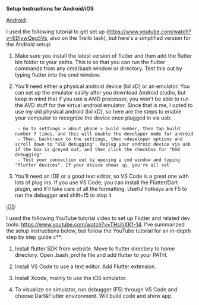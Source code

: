 **Setup Instructions for Android/iOS**

<u>Android</u>:

I used the following tutorial to get set up (https://www.youtube.com/watch?v=EDlywQeg5Vs, also on the Trello task), but here's a simplified version for the Android setup:

1) Make sure you install the latest version of flutter and then add the flutter bin folder to your paths. This is so that you can run the flutter commands from any cmd/bash window or directory. Test this out by typing flutter into the cmd window. 

2) You'll need either a physical android device (lol xD) or an emulator. You can set up the emulator easily after you download Android studio, but keep in mind that if you use a AMD processor, you won't be able to run the AVD stuff for the virtual 
android emulator. Since that is me, I opted to use my old physical android (lol xD), so here are the steps to enable your computer to recognize the device once plugged in via usb:

		- Go to settings > about phone > build number, then tap build number 7 times, and this will enable the developer mode for android 
		- Then, backtrack to the settings, then >developer options and scroll down to "USB debugging". Replug your android device via usb if the box is greyed out, and then click the checkbox for "USB debugging" 
		- Test your connection out by opening a cmd window and typing "flutter devices". If your device shows up, you're all set 

3) You'll need an IDE or a good text editor, so VS Code is a great one with lots of plug ins. If you use VS Code, you can install the Flutter/Dart plugin, and it'll take care of all the formatting. Useful hotkeys are F5 to run the debugger and shift+f5 to stop it

<u>iOS</u>:

I used the following YouTube tutorial video to set up Flutter and related dev tools: https://www.youtube.com/watch?v=THsihXK1-14. I've summarized the setup instructions below, but follow the YouTube tutorial for an in-depth step by step guide c**.

1) Install flutter SDK from website. Move to flutter directory to home directory. Open .bash_profile file and add flutter to your PATH. 

2) Install VS Code to use a text editor. Add Flutter extension.

3) Install Xcode, mainly to use the iOS simulator.

4) To visualize on simulator, run debugger (F5) through VS Code and choose Dart&Flutter environment. Will build code and show app.